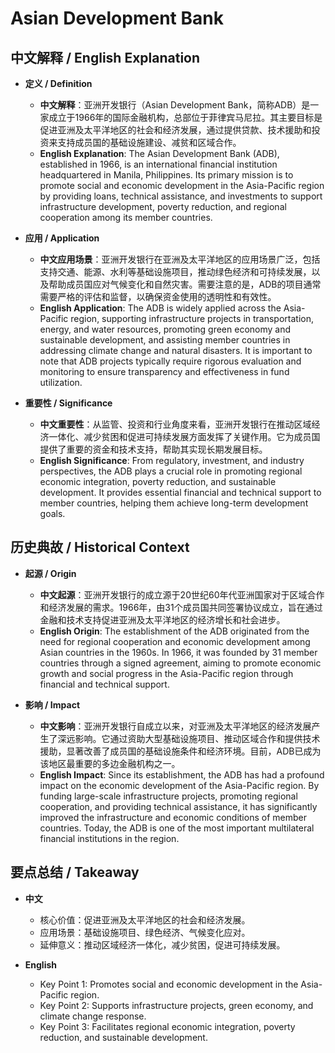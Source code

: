 # Asian Development Bank

## 中文解释 / English Explanation

* **定义 / Definition**  
  - **中文解释**：亚洲开发银行（Asian Development Bank，简称ADB）是一家成立于1966年的国际金融机构，总部位于菲律宾马尼拉。其主要目标是促进亚洲及太平洋地区的社会和经济发展，通过提供贷款、技术援助和投资来支持成员国的基础设施建设、减贫和区域合作。  
  - **English Explanation**: The Asian Development Bank (ADB), established in 1966, is an international financial institution headquartered in Manila, Philippines. Its primary mission is to promote social and economic development in the Asia-Pacific region by providing loans, technical assistance, and investments to support infrastructure development, poverty reduction, and regional cooperation among its member countries.

* **应用 / Application**  
  - **中文应用场景**：亚洲开发银行在亚洲及太平洋地区的应用场景广泛，包括支持交通、能源、水利等基础设施项目，推动绿色经济和可持续发展，以及帮助成员国应对气候变化和自然灾害。需要注意的是，ADB的项目通常需要严格的评估和监督，以确保资金使用的透明性和有效性。  
  - **English Application**: The ADB is widely applied across the Asia-Pacific region, supporting infrastructure projects in transportation, energy, and water resources, promoting green economy and sustainable development, and assisting member countries in addressing climate change and natural disasters. It is important to note that ADB projects typically require rigorous evaluation and monitoring to ensure transparency and effectiveness in fund utilization.

* **重要性 / Significance**  
  - **中文重要性**：从监管、投资和行业角度来看，亚洲开发银行在推动区域经济一体化、减少贫困和促进可持续发展方面发挥了关键作用。它为成员国提供了重要的资金和技术支持，帮助其实现长期发展目标。  
  - **English Significance**: From regulatory, investment, and industry perspectives, the ADB plays a crucial role in promoting regional economic integration, poverty reduction, and sustainable development. It provides essential financial and technical support to member countries, helping them achieve long-term development goals.

## 历史典故 / Historical Context

* **起源 / Origin**  
  - **中文起源**：亚洲开发银行的成立源于20世纪60年代亚洲国家对于区域合作和经济发展的需求。1966年，由31个成员国共同签署协议成立，旨在通过金融和技术支持促进亚洲及太平洋地区的经济增长和社会进步。  
  - **English Origin**: The establishment of the ADB originated from the need for regional cooperation and economic development among Asian countries in the 1960s. In 1966, it was founded by 31 member countries through a signed agreement, aiming to promote economic growth and social progress in the Asia-Pacific region through financial and technical support.

* **影响 / Impact**  
  - **中文影响**：亚洲开发银行自成立以来，对亚洲及太平洋地区的经济发展产生了深远影响。它通过资助大型基础设施项目、推动区域合作和提供技术援助，显著改善了成员国的基础设施条件和经济环境。目前，ADB已成为该地区最重要的多边金融机构之一。  
  - **English Impact**: Since its establishment, the ADB has had a profound impact on the economic development of the Asia-Pacific region. By funding large-scale infrastructure projects, promoting regional cooperation, and providing technical assistance, it has significantly improved the infrastructure and economic conditions of member countries. Today, the ADB is one of the most important multilateral financial institutions in the region.

## 要点总结 / Takeaway

* **中文**  
  - 核心价值：促进亚洲及太平洋地区的社会和经济发展。  
  - 应用场景：基础设施项目、绿色经济、气候变化应对。  
  - 延伸意义：推动区域经济一体化，减少贫困，促进可持续发展。

* **English**  
  - Key Point 1: Promotes social and economic development in the Asia-Pacific region.  
  - Key Point 2: Supports infrastructure projects, green economy, and climate change response.  
  - Key Point 3: Facilitates regional economic integration, poverty reduction, and sustainable development.